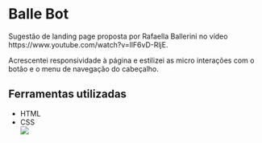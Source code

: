 # Balle Bot

<p>Sugestão de landing page proposta por Rafaella Ballerini no vídeo https://www.youtube.com/watch?v=llF6vD-RljE.</p>
<p>Acrescentei responsividade à página e estilizei as micro interações com o botão e o menu de navegação do cabeçalho.</p>

<h2>Ferramentas utilizadas</h2>
<ul>
  <li>HTML</li>
  <li>CSS</li>
<img src='https://user-images.githubusercontent.com/35473934/147578300-d499a233-651f-4ee5-88a4-02dcc36d12e1.jpg'>

